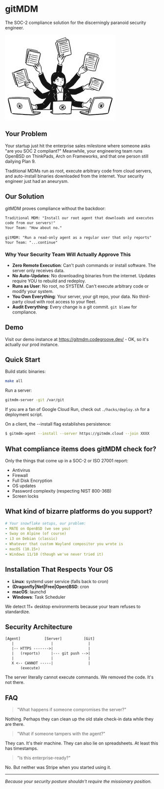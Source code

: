 # gitMDM

The SOC-2 compliance solution for the discerningly paranoid security engineer.

![logo](./media/logo_small.png "gitMDM logo")

## Your Problem

Your startup just hit the enterprise sales milestone where someone asks "are you SOC 2 compliant?" Meanwhile, your engineering team runs OpenBSD on ThinkPads, Arch on Frameworks, and that one person still dailying Plan 9.

Traditional MDMs run as root, execute arbitrary code from cloud servers, and auto-install binaries downloaded from the internet. Your security engineer just had an aneurysm.

## Our Solution

gitMDM proves compliance without the backdoor:

```
Traditional MDM: "Install our root agent that downloads and executes code from our servers!"
Your Team: "How about no."

gitMDM: "Run a read-only agent as a regular user that only reports"
Your Team: "...continue"
```

### Why Your Security Team Will Actually Approve This

- **Zero Remote Execution**: Can't push commands or install software. The server only receives data.
- **No Auto-Updates**: No downloading binaries from the internet. Updates require YOU to rebuild and redeploy.
- **Runs as User**: No root, no SYSTEM. Can't execute arbitrary code or modify your system.
- **You Own Everything**: Your server, your git repo, your data. No third-party cloud with root access to your fleet.
- **Audit Everything**: Every change is a git commit. `git blame` for compliance.

## Demo

Visit our demo instance at https://gitmdm.codegroove.dev/ - OK, so it's actually our prod instance.

## Quick Start

Build static binaries:

```bash
make all
```

Run a server:

```bash
gitmdm-server -git /var/git
```

If you are a fan of Google Cloud Run, check out `./hacks/deploy.sh` for a deployment script.

On a client, the --install flag establishes persistence:

```bash
$ gitmdm-agent --install --server https://gitmdm.cloud --join XXXX
```

## What compliance items does gitMDM check for?

Only the things that come up in a SOC-2 or ISO 27001 report:

* Antivirus
* Firewall
* Full Disk Encryption
* OS updates
* Password complexity (respecting NIST 800-36B)
* Screen locks

## What kind of bizarre platforms do you support?

```yaml
# Your snowflake setups, our problem:
- MATE on OpenBSD (we see you)
- Sway on Alpine (of course)
- i3 on Debian (classic)
- Whatever that custom Wayland compositor you wrote is
- macOS (10.15+)
- Windows 11/10 (though we've never tried it)
```

## Installation That Respects Your OS

- **Linux**: systemd user service (falls back to cron)
- **(Dragonfly|Net|Free|Open)BSD**: cron
- **macOS**: launchd
- **Windows**: Task Scheduler

We detect 11+ desktop environments because your team refuses to standardize.

## Security Architecture

```
[Agent]           [Server]          [Git]
   |                 |                |
   |-- HTTPS ------->|                |
   |   (reports)     |--- git push -->|
   |                 |                |
   X <-- CANNOT -----|                |
       (execute)
```

The server literally cannot execute commands. We removed the code. It's not there.

## FAQ

> "What happens if someone compromises the server?"

Nothing. Perhaps they can clean up the old stale check-in data while they are there.

> "What if someone tampers with the agent?"

They can. It's their machine. They can also lie on spreadsheets. At least this has timestamps.

> "Is this enterprise-ready?"

No. But neither was Stripe when you started using it.

---

*Because your security posture shouldn't require the missionary position.*
